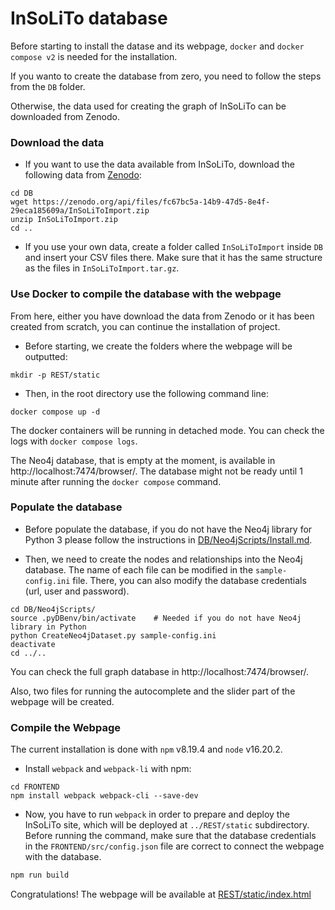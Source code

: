 # InSoLiTo database

Before starting to install the datase and its webpage, `docker` and `docker compose v2` is needed for the installation.

If you wanto to create the database from zero, you need to follow the steps from the `DB` folder.

Otherwise, the data used for creating the graph of InSoLiTo can be downloaded from Zenodo.

### Download the data

* If you want to use the data available from InSoLiTo, download the following data from [Zenodo](https://doi.org/10.5281/zenodo.7524268):

```
cd DB
wget https://zenodo.org/api/files/fc67bc5a-14b9-47d5-8e4f-29eca185609a/InSoLiToImport.zip
unzip InSoLiToImport.zip
cd ..
```
* If you use your own data, create a folder called `InSoLiToImport` inside `DB` and insert your CSV files there. Make sure that it has the same structure as the files in `InSoLiToImport.tar.gz`.

### Use Docker to compile the database with the webpage

From here, either you have download the data from Zenodo or it has been created from scratch, you can continue the installation of project.

* Before starting, we create the folders where the webpage will be outputted:

```
mkdir -p REST/static
```

* Then, in the root directory use the following command line:

```
docker compose up -d
```

The docker containers will be running in detached mode. You can check the logs with `docker compose logs`.

The Neo4j database, that is empty at the moment, is available in http://localhost:7474/browser/. The database might not be ready until 1 minute after running the `docker compose` command.

### Populate the database

* Before populate the database, if you do not have the Neo4j library for Python 3 please follow the instructions in [DB/Neo4jScripts/Install.md](DB/Neo4jScripts/Install.md).

* Then, we need to create the nodes and relationships into the Neo4j database. The name of each file can be modified in the `sample-config.ini` file. There, you can also modify the database credentials (url, user and password).

```
cd DB/Neo4jScripts/
source .pyDBenv/bin/activate    # Needed if you do not have Neo4j library in Python
python CreateNeo4jDataset.py sample-config.ini
deactivate
cd ../..
```

You can check the full graph database in http://localhost:7474/browser/.

Also, two files for running the autocomplete and the slider part of the webpage will be created.

### Compile the Webpage

The current installation is done with `npm` v8.19.4 and `node` v16.20.2.

* Install `webpack` and `webpack-li` with npm:

```
cd FRONTEND
npm install webpack webpack-cli --save-dev
```

* Now, you have to run `webpack` in order to prepare and deploy the InSoLiTo site, which will be deployed at `../REST/static` subdirectory. Before running the command, make sure that the database credentials in the `FRONTEND/src/config.json` file are correct to connect the webpage with the database.

```bash
npm run build
```

Congratulations! The webpage will be available at [REST/static/index.html](REST/static/index.html)
